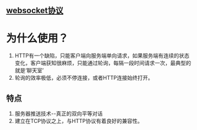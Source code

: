 [websocket协议](https://juejin.im/entry/5918fc42128fe1005ccbeffb)
---

为什么使用？
===

1. HTTP有一个缺陷，只能客户端向服务端单向请求，如果服务端有连续的状态变化，客户端获知很麻烦，只能通过轮询，每隔一段时间请求一次，最典型的就是‘聊天室’
2. 轮询的效率极低，必须不停连接，或者HTTP连接始终打开。

特点
---
1. 服务器推送技术--真正的双向平等对话
2. 建立在TCP协议之上，与HTTP协议有着良好的兼容性。
